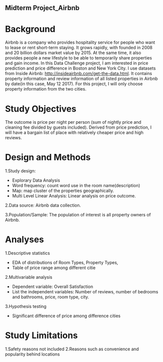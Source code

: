 ## Midterm Project_Airbnb

# Background 
Airbnb is a company who provides hospitality service for people who want to lease or rent short-term staying. It grows rapidly, with founded in 2008 and 20 billion dollars market value by 2015. At the same time, it also provides people a new lifestyle to be able to temporarily share properties and gain income. 
In this Data Challenge project, I am interested in price prediction and price difference in Boston and New York City. I use datasets from Inside Airbnb: http://insideairbnb.com/get-the-data.html. It contains property information and review information of all listed properties in Airbnb by date(in this case, May 12 2017). For this project, I will only choose property information from the two cities.

# Study Objectives
The outcome is price per night per person (sum of nightly price and cleaning fee divided by guests included). Derived from price prediction, I will have a bargain list of place with relatively cheaper price and high reviews. 


# Design and Methods
1.Study design: 
- Explorary Data Analysis
- Word frequency: count word use in the room name(description) 
- Map: map cluster of the properties geographically.
- Multi Level Linear Analysis: Linear analysis on price outcome.

2.Data source: Airbnb data collection.  

3.Population/Sample: The population of interest is all property owners of Airbnb. 

# Analyses
1.Descriptive statistics
- EDA of distributions of Room Types, Property Types, 
- Table of price range among different citie

2.Multivariable analysis
- Dependent variable: Overall Satisfaction
- List the independent variables: Number of reviews, number of bedrooms and bathrooms, price, room type, city.

3.Hypothesis testing
- Significant difference of price among difference cities 

# Study Limitations

1.Safety reasons not included
2.Reasons such as convenience and popularity behind locations 
